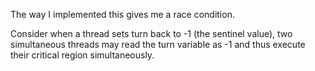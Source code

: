 The way I implemented this gives me a race condition.

Consider when a thread sets turn back to -1 (the sentinel value),
two simultaneous threads may read the turn variable as -1 and thus execute their critical region simultaneously.
